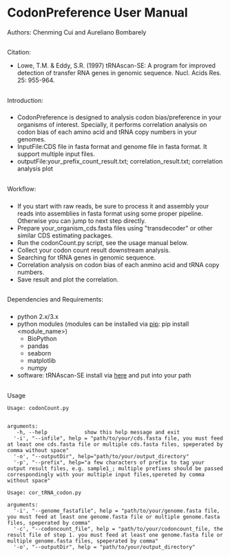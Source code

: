 # CodonPreference User Manual 
####
Authors: Chenming Cui and Aureliano Bombarely
##
##
Citation: 
- Lowe, T.M. & Eddy, S.R. (1997) tRNAscan-SE: A program for improved detection of transfer RNA genes in genomic sequence. Nucl. Acids Res. 25: 955-964.
## 
Introduction:
###
- CodonPreference is designed to analysis codon bias/preference in your organisms of interest. Specially, it performs correlation
  analysis on codon bias of each amino acid and tRNA copy numbers in your genomes.
- InputFile:CDS file in fasta format and genome file in fasta format. It support multiple input files.
- outputFile:your_prefix_count_result.txt; correlation_result.txt; correlation analysis plot

##
Workflow:
###
- If you start with raw reads, be sure to process it and assembly your reads into assemblies in fasta format using 
  some proper pipeline. Otherwise you can jump to next step directly.   
- Prepare your_organism_cds.fasta files using "transdecoder" or other similar CDS estimating packages.
- Run the codonCount.py script, see the usage manual below.
- Collect your codon count result downstream analysis.
- Searching for tRNA genes in genomic sequence.
- Correlation analysis on codon bias of each anmino acid and tRNA copy numbers.
- Save result and plot the correlation.
##
Dependencies and Requirements:
###
- python 2.x/3.x
- python modules (modules can be installed via [pip](https://pip.pypa.io/en/stable/installing/): pip install <module_name>)
  * BioPython
  * pandas
  * seaborn
  * matplotlib
  * numpy
- software: tRNAscan-SE install via [here](http://lowelab.ucsc.edu/tRNAscan-SE/) and put into your path
##
Usage
```
Usage: codonCount.py 


arguments:
   -h, --help            show this help message and exit
  '-i', "--infile", help = "path/to/your/cds.fasta file, you must feed at least one cds.fasta file or multiple cds.fasta files, speperated by comma without space"
  '-o', "--outputDir", help="path/to/your/output_directory"
  '-p', "--prefix", help="a few characters of prefix to tag your output result files, e.g. sample1_; multiple prefixes should be passed correspondingly with your multiple input files,spereted by comma without space"

Usage: cor_tRNA_codon.py

arguments:
  '-i', "--genome_fastafile", help = "path/to/your/genome.fasta file, you must feed at least one genome.fasta file or multiple genome.fasta files, speperated by comma"
  '-c', "--codoncount_file", help = "path/to/your/codoncount_file, the result file of step 1. you must feed at least one genome.fasta file or multiple genome.fasta files, speperated by comma"
  '-o', "--outputDir", help = "path/to/your/output_directory"


```
